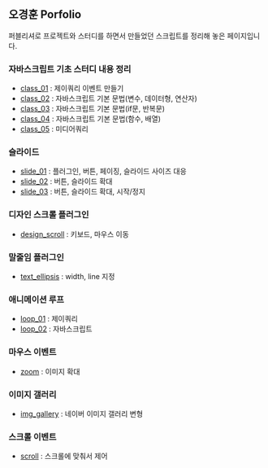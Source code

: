## 오경훈 Porfolio

퍼블리셔로 프로젝트와 스터디를 하면서 만들었던 스크립트를 정리해 놓은 페이지입니다.

### 자바스크립트 기초 스터디 내용 정리
- [class_01](https://kei5693.github.io/work/study/javascript/class_01.html) : 제이쿼리 이벤트 만들기
- [class_02](https://kei5693.github.io/work/study/javascript/class_02.html) : 자바스크립트 기본 문법(변수, 데이터형, 연산자)
- [class_03](https://kei5693.github.io/work/study/javascript/class_03.html) : 자바스크립트 기본 문법(if문, 반복문)
- [class_04](https://kei5693.github.io/work/study/javascript/class_04.html) : 자바스크립트 기본 문법(함수, 배열)
- [class_05](https://kei5693.github.io/work/study/javascript/media_queries.html) : 미디어쿼리

### 슬라이드
- [slide_01](https://kei5693.github.io/work/study/slide/prototype_slide/index.html) : 플러그인, 버튼, 페이징, 슬라이드 사이즈 대응
- [slide_02](https://kei5693.github.io/work/study/slide/slide_increase01/index.html) : 버튼, 슬라이드 확대
- [slide_03](https://kei5693.github.io/work/study/slide/slide_increase02/index.html) : 버튼, 슬라이드 확대, 시작/정지

### 디자인 스크롤 플러그인
- [design_scroll](https://kei5693.github.io/work/study/scroll/design_scroll/index.html) : 키보드, 마우스 이동

### 말줄임 플러그인
- [text_ellipsis](https://kei5693.github.io/work/study/etc/text_ellipsis/index.html) : width, line 지정

### 애니메이션 루프
- [loop_01](https://kei5693.github.io/work/study/animate/animate_loop/index.html) : 제이쿼리
- [loop_02](https://kei5693.github.io/work/study/animate/animate_loop/index02.html) : 자바스크립트

### 마우스 이벤트
- [zoom](https://kei5693.github.io/work/study/mouse_event/img_zoom/index.html) : 이미지 확대

### 이미지 갤러리
- [img_gallery](https://kei5693.github.io/work/study/slide/img_gallery/index.html) : 네이버 이미지 갤러리 변형

### 스크롤 이벤트
- [scroll](https://kei5693.github.io/work/study/scroll/scroll_stop/index.html) : 스크롤에 맞춰서 제어
